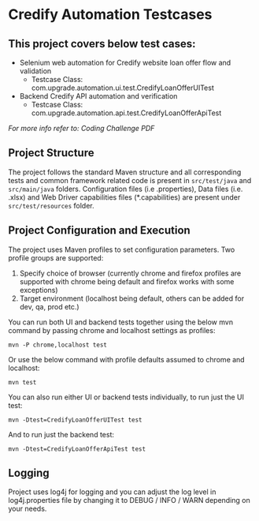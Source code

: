 # Credify Automation Testcases 

## This project covers below test cases: 
* Selenium web automation for Credify website loan offer flow and validation       
  - Testcase Class: com.upgrade.automation.ui.test.CredifyLoanOfferUITest
* Backend Credify API automation and verification
  - Testcase Class: com.upgrade.automation.api.test.CredifyLoanOfferApiTest 

*For more info refer to: Coding Challenge PDF*
  
Project Structure
-----------------------------------

The project follows the standard Maven structure and all corresponding tests and common framework related code is present in `src/test/java` and  `src/main/java` folders. Configuration files (i.e .properties), Data files (i.e. .xlsx) and Web Driver capabilities files (*.capabilities) are present under `src/test/resources` folder.

Project Configuration and Execution
------------------------------------
The project uses Maven profiles to set configuration parameters. 
Two profile groups are supported: 
1) Specify choice of browser (currently chrome and firefox profiles are supported with chrome being default and firefox works with some exceptions)  
2) Target environment (localhost being default, others can be added for dev, qa, prod etc.)

You can run both UI and backend tests together using the below mvn command by passing chrome and localhost settings as profiles:

```
mvn -P chrome,localhost test
```
Or use the below command with profile defaults assumed to chrome and localhost:
```
mvn test
```

You can also run either UI or backend tests individually, to run just the UI test: 

```
mvn -Dtest=CredifyLoanOfferUITest test
```

And to run just the backend test: 

```
mvn -Dtest=CredifyLoanOfferApiTest test
```

Logging
-------

Project uses log4j for logging and you can adjust the log level in log4j.properties file by changing it to DEBUG / INFO / WARN depending on your needs.
